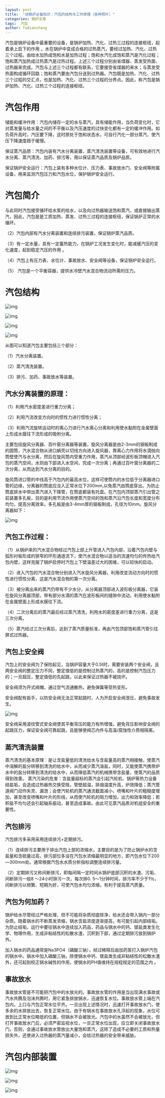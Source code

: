 ```yaml
---
layout: post
title:  "烧锅炉必备知识：汽包的结构与工作原理（各种照片）"
categories: 锅炉文章
tags:  汽包
author: fadianchang
---
```


汽包是锅炉设备中最重要的设备，是锅炉加热、汽化、过热三过程的连接枢纽，起着承上启下的作用 。水在锅炉中变成合格的过热蒸汽，要经过加热、汽化、过热三个过程。由给水加热成饱和水是加热过程；饱和水汽化成饱和蒸汽是汽化过程；饱和蒸汽加热成过热蒸汽是过热过程。上述三个过程分别由省煤器、蒸发受热面、过热器来完成。汽包与上述三个过程都有联系，它要接受省煤器的来水；与蒸发受热面构成循环回路；饱和蒸汽要由汽包分送到过热器。汽包既是加热、汽化、过热三个过程的交汇点，也是加热、汽化、过热三个过程的分界点。因此，称汽包是锅炉加热、汽化、过热三个过程的连接枢纽。

# **汽包作用**



储能和缓冲作用：汽包内储存一定的水与蒸汽，具有储能作用，当负荷变化时，它对蒸发量与给水量之间的不平衡以及汽压速度的过快变化都有一定的缓冲作用。如负荷升高时，汽压要下降，这时原处于饱和状态水，可自行汽化一部分蒸汽，使汽压下降速度趋于缓慢。

保证蒸汽品质：汽包内装有汽水分离装置、蒸汽清洗装置等设备，可有效地进行汽水分离、蒸汽清洗、加药、排污等，用以保证蒸汽品质及锅炉品质。

保证锅炉安全运行：汽包上装有多种水位计、压力表、事故放水门、安全阀等附属设备，用来监测汽包压力和汽包水位，保护锅炉安全运行。

# **汽包简介**



与此同时汽包接受循环给水泵的给水，以及向过热器输送饱和蒸汽，或直接输出蒸汽，因此，汽包是是工质加热、蒸发、过热三过程的连接枢纽，保证锅炉正常的水循环。

（2）汽包内部有汽水分离装置和连续排污装置，保证锅炉蒸汽品质。

（3）有一定水量，具有一定蓄热能力，在锅炉工况发生变化时，能减缓汽压的变化速度，起到稳定汽压的作用 。

（4）汽包上有压力表、水位计、事故放水、安全阀等设备，保证锅炉安全运行。

（5） 汽包是一个平衡容器，提供水冷壁汽水混合物流动所需的压力。

# **汽包结构**



![img](../images/posts/2022-03-27-汽包的结构与工作原理/7db59ee6b1b747159026fadc766f851a.jpeg)

![img](../images/posts/2022-03-27-汽包的结构与工作原理/d94ab8de70294a0d9ea5fac576df3745.jpeg)

![img](../images/posts/2022-03-27-汽包的结构与工作原理/69fe8c69c90048ecb513c4a684be23d1.jpeg)

![img](../images/posts/2022-03-27-汽包的结构与工作原理/272038404d51478cac0fcc38c5ec6fce.jpeg)

从图可以知道汽包主要包括三个部分：

（1）汽水分离装置。

（2）蒸汽清洗装置。

（3）排污、加药、事故放水等装置。

## 汽水分离装置的原理：

（1）利用汽水密度差进行重力分离；

（2）利用汽流改变方向时的惯性力进行惯性分离；

（3）利用汽流旋转运动时的离心力进行汽水离心分离和利用使水黏附在金属壁面上形成水膜往下流形成的吸附分离。

主要包括旋风分离器、百叶窗分离器等装置，旋风分离器是由2-3mm的钢板制成的圆筒，汽水混合物从进口蜗壳以切线方向进入旋风器，靠离心力作用将水滴抛向筒壁使汽与水分离，然后在旋风筒内受重力作用，蒸汽从顶部经波形板顶帽进入汽包的蒸汽空间，水则由下部进入水空间，完成一次分离；再通过百叶窗分离器的二次分离，从而达到汽水分离的目的。

旋风筒进口管的中线高于汽包内的最高水位，这样可使筒内的水位低于分离器进口管的边缘，分离器的筒底应没入正常水位下200mm,以免蒸汽由筒底穿出。为防止筒底排水中带出蒸汽进入下降管，在筒底都装有托盘。在汽包内顶部蒸汽引出管之前装置多孔板，目的是利用节流作用使蒸汽空间的饱和蒸汽沿汽包长度和宽度分布均匀，提高分离效率。多孔板是由3-4mm厚的钢板制成，孔径为10mm。旋风分离器如下：

![img](../images/posts/2022-03-27-汽包的结构与工作原理/4db3428bdcd84f58876457ef0dca0af4.jpeg)

## 汽包工作过程：

（1）从锅炉来的汽水混合物经过汽包上部上升管进入汽包内部，沿着汽包内壁与弧形衬板形成的狭窄的环形通道流下，使汽水混合物以适当的流速均匀的传热给汽包内壁，这样克服了锅炉启停时汽包上下壁温差过大的困难，可以较快的启动。

（2）进入汽包的汽水混合物分别进入汽水旋风分离器，利用改变流动方向时的惯性进行惯性分离，这是汽水混合物的第一次分离。

（3）被分离出来的蒸汽仍带有不少水分，从分离器顶部进入波形板分离器，它装在旋风分离器顶部，带有部分水滴的蒸汽在波形板间的缝隙中流动，利用使水黏附在金属壁面上形成水膜往下流。

（4）二次分离后的蒸汽最后经过蒸汽清洗，利用水的密度差进行重力分离，这是三次分离。

（5）蒸汽经过三次分离后，达到了蒸汽质量标准，再由汽包顶部饱和蒸汽管引往屏式过热器。

## 汽包上安全阀

汽包上的安全阀为了保险起见，当锅炉容量大于0.5t时，需要安装两个安全阀，且两安全阀的整定压力不同，整定值低的是控制过热蒸汽的，高的是控制汽包压力的；一旦超压，整定值低的先起跳，以此来保证过热器不被烧坏。

安全阀须为开式阀帽，通过空气流通散热，避免弹簧等受热变形。

安全阀配有扳手，以防安全阀无法正常起跳时，人为开启安全阀泄压，避免事故发生。

![img](../images/posts/2022-03-27-汽包的结构与工作原理/89d9599a5f1e42b0b241bf6c73216bf9.jpeg)

安全阀采用波纹管式安全阀使其平衡背压的能力有所增强，避免背压影响安全阀的起跳压力，保证安全阀可靠起跳，且能够使阀芯内件与高温/腐蚀性介质相隔离。

## 蒸汽清洗装置

蒸汽清洗的基本原理：是让含盐量低的清洗给水与含盐量高的蒸汽相接触，使蒸汽中溶解的盐分转移到清洗的给水中，从而减少蒸汽溶盐，同时，又能使蒸汽携带炉水中的盐分转移到清洗的给水中，从而降低蒸汽的机械携带含盐量，使蒸汽的品质得到改善。 蒸汽污染的危害：含盐量超标的蒸汽会引起汽轮机、锅炉等热力设备结盐垢，会造成过热器热交换受阻，管壁超温，排烟温度升高，炉效降低；蒸汽管道阀门动作失灵、漏泄；会使汽轮机的蒸汽通流截面减小，喷嘴和叶片的粗糙度增加，甚至改变喷嘴和叶片的形线，从而使汽轮机的阻力增加，出力和效率降低；若积盐不均匀还会引起轴系振动，甚至造成事故。由此可见蒸汽品质对机组安全的重要性。

## 汽包排污

汽包排污多采用采用连续排污+定期排污。

（1）连续排污主要用于排出汽包上部的浓缩水，主要目的是为了防止锅炉水的含盐量和含硫量过高，排污部位多设在汽包水浓缩最明显的地方，即汽包水位下200—300mm处。通常根据汽包水水质分析指标调整连续排污量。

（2）定期排污又称间断排污，即每间隔一定时间从锅炉底部沉积的水渣、污垢、间断排污一般8 ～24小时排污一次，每次排0. 5～1分钟时间，排污率不少于1％，间断排污以频繁、短期为好，可使汽包水均匀浓缩，有利于提高蒸汽质量。

## 汽包为何加药？

锅炉给水尽管经过严格处理，但不可能将杂质彻底除净，给水还会带入锅内一部分杂质。随着锅水的不断蒸发浓缩，锅水含盐浓度逐渐提高，有可能引起内部结垢。为防止结垢，运行中要往锅水中连续加入药品，药品与锅水中的钙、镁盐类发生化学、物理作用，生成非粘结性的松散水渣，沉积到下部，通过定期排污放到锅炉外。

加入锅水的药品通常是Na3PO4（磷酸三钠），经过稀释后由加药泵打入锅炉汽包的锅水中。锅水中加入磷酸三钠，除使锅水中钙、镁盐类生成非粘结性的松散水渣外，还可起到校正锅水碱性的作用，使锅水的PH值维持在规程规定的范围之内 。

## 事故放水

事故放水管是不可能把汽包中的水放光的。事故放水管的作用是当出现满水事故或汽水共腾及泡沫共腾时，用它紧急排放锅水，迅速恢复水位。事故放水管上端在汽包内，上口与汽包正常水位平齐。一旦出现上述情况时，迅速打开事故放水门，使多余的水排放出去，恢复正常水位。由于有锅水在事故放水孔浮起的现象，水位可放到比正常水位略低的位置，但锅水不会被放光。汽包中的水虽然不会被放光，但打开事故放水门后，必须严密监视水位，一旦正常水位出现，应立即关闭事故放水门。否则，会通过事故放水管放出大量饱和蒸汽，这除了造成不必要的工质和热量损失外，还使进入过热器的蒸汽量减小，会给过热器的安全带来威胁。

# 汽包内部装置

![img](../images/posts/2022-03-27-汽包的结构与工作原理/e381bf2615eb46dc9ddb068830d73948.jpeg)

![img](../images/posts/2022-03-27-汽包的结构与工作原理/e568dcb84b1a4abbab7292dbd69e8b95.jpeg)

![img](../images/posts/2022-03-27-汽包的结构与工作原理/a474e22e36b94ed48102216bd846e137.jpeg)
